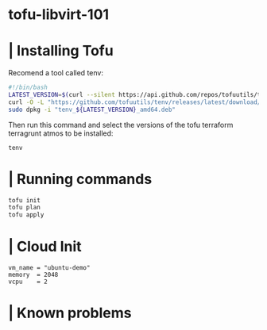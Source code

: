 # tofu-libvirt-101

# | Installing Tofu
Recomend a tool called tenv:

```bash
#!/bin/bash
LATEST_VERSION=$(curl --silent https://api.github.com/repos/tofuutils/tenv/releases/latest | jq -r .tag_name)
curl -O -L "https://github.com/tofuutils/tenv/releases/latest/download/tenv_${LATEST_VERSION}_amd64.deb"
sudo dpkg -i "tenv_${LATEST_VERSION}_amd64.deb"
```

Then run this command and select the versions of the tofu terraform terragrunt atmos to be installed:
```
tenv
```

# | Running commands

```bash
tofu init
tofu plan
tofu apply
``` 

# | Cloud Init


```
vm_name = "ubuntu-demo"
memory  = 2048
vcpu    = 2
```

# | Known problems

